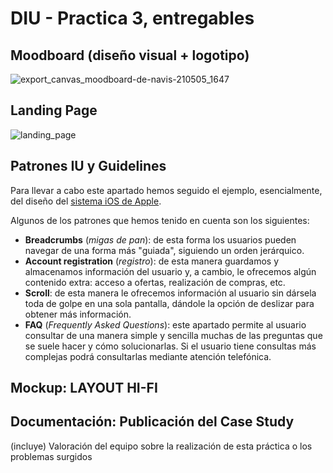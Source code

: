 # DIU - Practica 3, entregables

## Moodboard (diseño visual + logotipo)   

![export_canvas_moodboard-de-navis-210505_1647](https://user-images.githubusercontent.com/75760642/117178608-87527e80-add2-11eb-8836-394aedd65443.png)


## Landing Page

![landing_page](https://user-images.githubusercontent.com/75760642/117292733-d3ec9700-ae70-11eb-9e4c-b1e70f6ce629.png)

## Patrones IU y Guidelines

Para llevar a cabo este apartado hemos seguido el ejemplo, esencialmente, del diseño del [sistema iOS de Apple](https://developer.apple.com/design/human-interface-guidelines/ios/overview/themes/).

Algunos de los patrones que hemos tenido en cuenta son los siguientes:

* **Breadcrumbs** (*migas de pan*): de esta forma los usuarios pueden navegar de una forma más "guiada", siguiendo un orden jerárquico.
* **Account registration** (*registro*): de esta manera guardamos y almacenamos información del usuario y, a cambio, le ofrecemos algún contenido extra: acceso a ofertas, realización de compras, etc.
* **Scroll**: de esta manera le ofrecemos información al usuario sin dársela toda de golpe en una sola pantalla, dándole la opción de deslizar para obtener más información.
* **FAQ** (*Frequently Asked Questions*): este apartado permite al usuario consultar de una manera simple y sencilla muchas de las preguntas que se suele hacer y cómo solucionarlas. Si el usuario tiene consultas más complejas podrá consultarlas mediante atención telefónica.


## Mockup: LAYOUT HI-FI


## Documentación: Publicación del Case Study


(incluye) Valoración del equipo sobre la realización de esta práctica o los problemas surgidos
 
